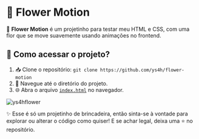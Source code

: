 # 🌸 Flower Motion

🌸 **Flower Motion** é um projetinho para testar meu HTML e CSS, com uma flor que se move suavemente usando animações no frontend.

## 🚀 Como acessar o projeto?

1. 📥 Clone o repositório: ```git clone https://github.com/ys4h/flower-motion```
2. 📂 Navegue até o diretório do projeto.
3. 🌐 Abra o arquivo [`index.html`](index.html) no navegador.

<img src="https://github.com/user-attachments/assets/0632e90c-eca0-429b-a541-ccae38388580" alt="ys4hflower" autoplay loop>

✨ Esse é só um projetinho de brincadeira, então sinta-se à vontade para explorar ou alterar o código como quiser! E se achar legal, deixa uma ⭐ no repositório.
